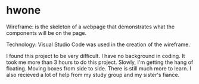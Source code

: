 # hwone

Wireframe: is the skeleton of a webpage that demonstrates what the components will be on the page.

Technology: Visual Studio Code was used in the creation of the wireframe.

I found this project to be very difficult. I have no background in coding. It took me more than 3 hours to do this project. Slowly, I'm getting the hang of floating. Moving boxes from side to side. There is still much more to learn. I also recieved a lot of help from my study group and my sister's fiance. 

